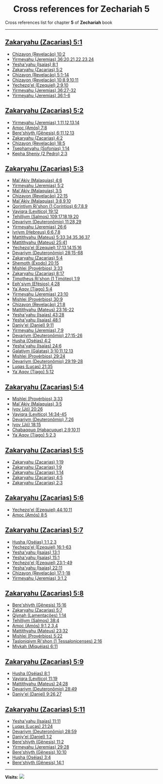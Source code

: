 <div align="center">

# Cross references for **Zechariah 5**
</div>

Cross references list for chapter **5** of **Zechariah** book

---

<h2 id="1"><a href="https://bible.ozzuu.com/pt_yah/Zec/5#1" target="_blank">Zakaryahu (Zacarias) 5:1</a></h2>

- [Chizayon (Revelação) 10:2](https://bible.ozzuu.com/pt_yah/Rev/10#2)
- [Yirmeyahu (Jeremias) 36:20,21,22,23,24](https://bible.ozzuu.com/pt_yah/Jer/36#20)
- [Yesha'yahu (Isaías) 8:1](https://bible.ozzuu.com/pt_yah/Isa/8#1)
- [Zakaryahu (Zacarias) 5:2](https://bible.ozzuu.com/pt_yah/Zec/5#2)
- [Chizayon (Revelação) 5:1-14](https://bible.ozzuu.com/pt_yah/Rev/5#1)
- [Chizayon (Revelação) 10:8,9,10,11](https://bible.ozzuu.com/pt_yah/Rev/10#8)
- [Yechezq'el (Ezequiel) 2:9,10](https://bible.ozzuu.com/pt_yah/Eze/2#9)
- [Yirmeyahu (Jeremias) 36:27-32](https://bible.ozzuu.com/pt_yah/Jer/36#27)
- [Yirmeyahu (Jeremias) 36:1-6](https://bible.ozzuu.com/pt_yah/Jer/36#1)
<h2 id="2"><a href="https://bible.ozzuu.com/pt_yah/Zec/5#2" target="_blank">Zakaryahu (Zacarias) 5:2</a></h2>

- [Yirmeyahu (Jeremias) 1:11,12,13,14](https://bible.ozzuu.com/pt_yah/Jer/1#11)
- [Amoc (Amós) 7:8](https://bible.ozzuu.com/pt_yah/Am/7#8)
- [Bere'shiyth (Gênesis) 6:11,12,13](https://bible.ozzuu.com/pt_yah/Gen/6#11)
- [Zakaryahu (Zacarias) 4:2](https://bible.ozzuu.com/pt_yah/Zec/4#2)
- [Chizayon (Revelação) 18:5](https://bible.ozzuu.com/pt_yah/Rev/18#5)
- [Tsephanyahu (Sofonias) 1:14](https://bible.ozzuu.com/pt_yah/Zep/1#14)
- [Kepha Sheniy (2 Pedro) 2:3](https://bible.ozzuu.com/pt_yah/2Pe/2#3)
<h2 id="3"><a href="https://bible.ozzuu.com/pt_yah/Zec/5#3" target="_blank">Zakaryahu (Zacarias) 5:3</a></h2>

- [Mal`Akiy (Malaquias) 4:6](https://bible.ozzuu.com/pt_yah/Mal/4#6)
- [Yirmeyahu (Jeremias) 5:2](https://bible.ozzuu.com/pt_yah/Jer/5#2)
- [Mal`Akiy (Malaquias) 3:5](https://bible.ozzuu.com/pt_yah/Mal/3#5)
- [Chizayon (Revelação) 22:15](https://bible.ozzuu.com/pt_yah/Rev/22#15)
- [Mal`Akiy (Malaquias) 3:8,9,10](https://bible.ozzuu.com/pt_yah/Mal/3#8)
- [Qorintiym Ri'shon (1 Coríntios) 6:7,8,9](https://bible.ozzuu.com/pt_yah/1Co/6#7)
- [Vayiqra (Levítico) 19:12](https://bible.ozzuu.com/pt_yah/Lev/19#12)
- [Tehilliym (Salmos) 109:17,18,19,20](https://bible.ozzuu.com/pt_yah/Psa/109#17)
- [Devariym (Deuteronômio) 11:28,29](https://bible.ozzuu.com/pt_yah/Deu/11#28)
- [Yirmeyahu (Jeremias) 26:6](https://bible.ozzuu.com/pt_yah/Jer/26#6)
- [Ivriym (Hebreus) 6:6,7,8](https://bible.ozzuu.com/pt_yah/Heb/6#6)
- [Mattithyahu (Mateus) 5:33,34,35,36,37](https://bible.ozzuu.com/pt_yah/Mat/5#33)
- [Mattithyahu (Mateus) 25:41](https://bible.ozzuu.com/pt_yah/Mat/25#41)
- [Yechezq'el (Ezequiel) 17:13,14,15,16](https://bible.ozzuu.com/pt_yah/Eze/17#13)
- [Devariym (Deuteronômio) 28:15-68](https://bible.ozzuu.com/pt_yah/Deu/28#15)
- [Zakaryahu (Zacarias) 5:4](https://bible.ozzuu.com/pt_yah/Zec/5#4)
- [Shemoth (Êxodo) 20:15](https://bible.ozzuu.com/pt_yah/Exo/20#15)
- [Mishlei (Provérbios) 3:33](https://bible.ozzuu.com/pt_yah/Pro/3#33)
- [Zakaryahu (Zacarias) 8:17](https://bible.ozzuu.com/pt_yah/Zec/8#17)
- [Timotheus Ri'shon (1 Timóteo) 1:9](https://bible.ozzuu.com/pt_yah/1Ti/1#9)
- [Eph'siym (Efésios) 4:28](https://bible.ozzuu.com/pt_yah/Eph/4#28)
- [Ya`Aqov (Tiago) 5:4](https://bible.ozzuu.com/pt_yah/Jam/5#4)
- [Yirmeyahu (Jeremias) 23:10](https://bible.ozzuu.com/pt_yah/Jer/23#10)
- [Mishlei (Provérbios) 30:9](https://bible.ozzuu.com/pt_yah/Pro/30#9)
- [Chizayon (Revelação) 21:8](https://bible.ozzuu.com/pt_yah/Rev/21#8)
- [Mattithyahu (Mateus) 23:16-22](https://bible.ozzuu.com/pt_yah/Mat/23#16)
- [Yesha'yahu (Isaías) 43:28](https://bible.ozzuu.com/pt_yah/Isa/43#28)
- [Yesha'yahu (Isaías) 48:1](https://bible.ozzuu.com/pt_yah/Isa/48#1)
- [Daniy'el (Daniel) 9:11](https://bible.ozzuu.com/pt_yah/Dan/9#11)
- [Yirmeyahu (Jeremias) 7:9](https://bible.ozzuu.com/pt_yah/Jer/7#9)
- [Devariym (Deuteronômio) 27:15-26](https://bible.ozzuu.com/pt_yah/Deu/27#15)
- [Husha (Oséias) 4:2](https://bible.ozzuu.com/pt_yah/Hos/4#2)
- [Yesha'yahu (Isaías) 24:6](https://bible.ozzuu.com/pt_yah/Isa/24#6)
- [Galatiym (Gálatas) 3:10,11,12,13](https://bible.ozzuu.com/pt_yah/Gal/3#10)
- [Mishlei (Provérbios) 29:24](https://bible.ozzuu.com/pt_yah/Pro/29#24)
- [Devariym (Deuteronômio) 29:19-28](https://bible.ozzuu.com/pt_yah/Deu/29#19)
- [Luqas (Lucas) 21:35](https://bible.ozzuu.com/pt_yah/Luk/21#35)
- [Ya`Aqov (Tiago) 5:12](https://bible.ozzuu.com/pt_yah/Jam/5#12)
<h2 id="4"><a href="https://bible.ozzuu.com/pt_yah/Zec/5#4" target="_blank">Zakaryahu (Zacarias) 5:4</a></h2>

- [Mishlei (Provérbios) 3:33](https://bible.ozzuu.com/pt_yah/Pro/3#33)
- [Mal`Akiy (Malaquias) 3:5](https://bible.ozzuu.com/pt_yah/Mal/3#5)
- [Iyov (Jó) 20:26](https://bible.ozzuu.com/pt_yah/Job/20#26)
- [Vayiqra (Levítico) 14:34-45](https://bible.ozzuu.com/pt_yah/Lev/14#34)
- [Devariym (Deuteronômio) 7:26](https://bible.ozzuu.com/pt_yah/Deu/7#26)
- [Iyov (Jó) 18:15](https://bible.ozzuu.com/pt_yah/Job/18#15)
- [Chabaqquq (Habacuque) 2:9,10,11](https://bible.ozzuu.com/pt_yah/Hc/2#9)
- [Ya`Aqov (Tiago) 5:2,3](https://bible.ozzuu.com/pt_yah/Jam/5#2)
<h2 id="5"><a href="https://bible.ozzuu.com/pt_yah/Zec/5#5" target="_blank">Zakaryahu (Zacarias) 5:5</a></h2>

- [Zakaryahu (Zacarias) 1:19](https://bible.ozzuu.com/pt_yah/Zec/1#19)
- [Zakaryahu (Zacarias) 1:9](https://bible.ozzuu.com/pt_yah/Zec/1#9)
- [Zakaryahu (Zacarias) 1:14](https://bible.ozzuu.com/pt_yah/Zec/1#14)
- [Zakaryahu (Zacarias) 4:5](https://bible.ozzuu.com/pt_yah/Zec/4#5)
- [Zakaryahu (Zacarias) 2:3](https://bible.ozzuu.com/pt_yah/Zec/2#3)
<h2 id="6"><a href="https://bible.ozzuu.com/pt_yah/Zec/5#6" target="_blank">Zakaryahu (Zacarias) 5:6</a></h2>

- [Yechezq'el (Ezequiel) 44:10,11](https://bible.ozzuu.com/pt_yah/Eze/44#10)
- [Amoc (Amós) 8:5](https://bible.ozzuu.com/pt_yah/Am/8#5)
<h2 id="7"><a href="https://bible.ozzuu.com/pt_yah/Zec/5#7" target="_blank">Zakaryahu (Zacarias) 5:7</a></h2>

- [Husha (Oséias) 1:1,2,3](https://bible.ozzuu.com/pt_yah/Hos/1#1)
- [Yechezq'el (Ezequiel) 16:1-63](https://bible.ozzuu.com/pt_yah/Eze/16#1)
- [Yesha'yahu (Isaías) 13:1](https://bible.ozzuu.com/pt_yah/Isa/13#1)
- [Yesha'yahu (Isaías) 15:1](https://bible.ozzuu.com/pt_yah/Isa/15#1)
- [Yechezq'el (Ezequiel) 23:1-49](https://bible.ozzuu.com/pt_yah/Eze/23#1)
- [Yesha'yahu (Isaías) 22:11](https://bible.ozzuu.com/pt_yah/Isa/22#11)
- [Chizayon (Revelação) 17:1-18](https://bible.ozzuu.com/pt_yah/Rev/17#1)
- [Yirmeyahu (Jeremias) 3:1,2](https://bible.ozzuu.com/pt_yah/Jer/3#1)
<h2 id="8"><a href="https://bible.ozzuu.com/pt_yah/Zec/5#8" target="_blank">Zakaryahu (Zacarias) 5:8</a></h2>

- [Bere'shiyth (Gênesis) 15:16](https://bible.ozzuu.com/pt_yah/Gen/15#16)
- [Zakaryahu (Zacarias) 5:7](https://bible.ozzuu.com/pt_yah/Zec/5#7)
- [Qiynah (Lamentações) 1:14](https://bible.ozzuu.com/pt_yah/Lam/1#14)
- [Tehilliym (Salmos) 38:4](https://bible.ozzuu.com/pt_yah/Psa/38#4)
- [Amoc (Amós) 9:1,2,3,4](https://bible.ozzuu.com/pt_yah/Am/9#1)
- [Mattithyahu (Mateus) 23:32](https://bible.ozzuu.com/pt_yah/Mat/23#32)
- [Mishlei (Provérbios) 5:22](https://bible.ozzuu.com/pt_yah/Pro/5#22)
- [Tasloniqiym Ri'shon (1 Tessalonicenses) 2:16](https://bible.ozzuu.com/pt_yah/1Th/2#16)
- [Miykah (Miquéias) 6:11](https://bible.ozzuu.com/pt_yah/Mic/6#11)
<h2 id="9"><a href="https://bible.ozzuu.com/pt_yah/Zec/5#9" target="_blank">Zakaryahu (Zacarias) 5:9</a></h2>

- [Husha (Oséias) 8:1](https://bible.ozzuu.com/pt_yah/Hos/8#1)
- [Vayiqra (Levítico) 11:19](https://bible.ozzuu.com/pt_yah/Lev/11#19)
- [Mattithyahu (Mateus) 24:28](https://bible.ozzuu.com/pt_yah/Mat/24#28)
- [Devariym (Deuteronômio) 28:49](https://bible.ozzuu.com/pt_yah/Deu/28#49)
- [Daniy'el (Daniel) 9:26,27](https://bible.ozzuu.com/pt_yah/Dan/9#26)
<h2 id="11"><a href="https://bible.ozzuu.com/pt_yah/Zec/5#11" target="_blank">Zakaryahu (Zacarias) 5:11</a></h2>

- [Yesha'yahu (Isaías) 11:11](https://bible.ozzuu.com/pt_yah/Isa/11#11)
- [Luqas (Lucas) 21:24](https://bible.ozzuu.com/pt_yah/Luk/21#24)
- [Devariym (Deuteronômio) 28:59](https://bible.ozzuu.com/pt_yah/Deu/28#59)
- [Daniy'el (Daniel) 1:2](https://bible.ozzuu.com/pt_yah/Dan/1#2)
- [Bere'shiyth (Gênesis) 11:2](https://bible.ozzuu.com/pt_yah/Gen/11#2)
- [Yirmeyahu (Jeremias) 29:28](https://bible.ozzuu.com/pt_yah/Jer/29#28)
- [Bere'shiyth (Gênesis) 10:10](https://bible.ozzuu.com/pt_yah/Gen/10#10)
- [Husha (Oséias) 3:4](https://bible.ozzuu.com/pt_yah/Hos/3#4)
- [Bere'shiyth (Gênesis) 14:1](https://bible.ozzuu.com/pt_yah/Gen/14#1)


---

**Visits:**
![](https://profile-counter.glitch.me/visitCounter_crossrefs32/count.svg)
